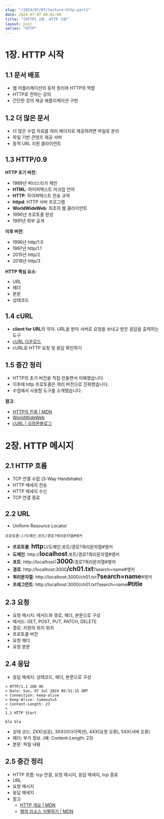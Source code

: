 ```yaml
---
slug: "/2024/07/07/lecture-http-part1"
date: 2024-07-07 00:01:00
title: "[HTTP] 1편. HTTP 기본"
layout: post
series: "HTTP"
---
```


# 1장. HTTP 시작

## 1.1 문서 배포

- 웹 어플리케이션의 동작 원리와 HTTP의 역할
- HTTP로 전하는 강의
- 간단한 강의 제공 애플리케이션 구현

## 1.2 더 많은 문서

- 더 많은 수업 자료를 여러 페이지로 제공하려면 파일로 분리
- 파일 기반 콘텐츠 제공 서버
- 동적 URL 지원 클라이언트

## 1.3 HTTP/0.9

**HTTP 초기 버전**:

- 1989년 버너스리가 제안
- **HTML**: 하이퍼텍스트 마크업 언어
- **HTTP**: 하이퍼텍스트 전송 규약
- **httpd**: HTTP 서버 프로그램
- **WorldWideWeb**: 최초의 웹 클라이언트
- 1990년 프로토콜 완성
- 1991년 외부 공개

**이후 버전**:

- 1996년 http/1.0
- 1997년 http/1.1
- 2015년 http/2
- 2018년 http/3

**HTTP 핵심 요소**:

- URL
- 헤더
- 본문
- 상태코드

## 1.4 cURL

- **client for URL**의 약자. URL을 받아 서버로 요청을 보내고 받은 응답을 출력하는 도구
- [cURL 다운로드](https://curl.se/download.html)
- cURL로 HTTP 요청 및 응답 확인하기

## 1.5 중간 정리

- HTTP의 초기 버전을 직접 만들면서 이해했습니다.
- 이후에 http 프로토콜은 여러 버전으로 진화했습니다.
- 수업에서 사용할 도구를 소개했습니다.

**참고**:

- [HTTP의 진화 | MDN](https://developer.mozilla.org/ko/docs/Web/HTTP/Basics_of_HTTP/Evolution_of_HTTP)
- [WorldWideWeb](https://worldwideweb.cern.ch/browser/)
- [cURL | 김정환블로그](/2023/12/03/curl)

# 2장. HTTP 메시지

## 2.1 HTTP 흐름

- TCP 연결 수립 (3-Way Handshake)
- HTTP 메세지 전송
- HTTP 메세지 수신
- TCP 연결 종료

## 2.2 URL

- Uniform Resource Locator

```
프로토콜://도메인:포트/경로?쿼리문자열#앵커
```

- **프로토콜**: <strong style="font-size: 1.4em">http:</strong>//도메인:포트/경로?쿼리문자열#앵커
- **도메인**: <span>http</span>://<strong style="font-size: 1.4em">localhost</strong>:포트/경로?쿼리문자열#앵커
- **포트**: <span>http</span>://localhost<strong style="font-size: 1.4em">:3000</strong>/경로?쿼리문자열#앵커
- **경로**: <span>http</span>://localhost:3000<strong style="font-size: 1.4em">/ch01.txt</strong>?search=name#앵커
- **쿼리문자열**: <span>http</span>://localhost:3000/ch01.txt<strong style="font-size: 1.4em">?search=name</strong>#앵커
- **프레그먼트**: <span>http</span>://localhost:3000/ch01.txt?search=name<strong style="font-size: 1.4em">#title</strong>

## 2.3 요청

- 요청 메시지: 메서드와 경로, 헤더, 본문으로 구성
- 메서드: GET, POST, PUT, PATCH, DELETE
- 경로: 자원의 위치 위치
- 프로토콜 버전
- 요청 헤더
- 요청 본문

## 2.4 응답

- 응답 메세지: 상태코드, 헤더, 본문으로 구성

```shell
< HTTP/1.1 200 OK
< Date: Sun, 07 Jul 2024 06:51:15 GMT
< Connection: keep-alive
< Keep-Alive: timeout=5
< Content-Length: 23
<
1.1 HTTP Start

bla bla
```

- 상태 코드: 2XX(성공), 3XX(리다이렉션), 4XX(요청 오류), 5XX(서버 오류)
- 헤더: 부가 정보. (예: Content-Length: 23)
- 본문: 파일 내용

## 2.5 중간 정리

- HTTP 흐름: tcp 연결, 요청 메시지, 응답 메세지, tcp 종료
- URL
- 요청 메시지
- 응답 메세지
- 참고
  - [HTTP 개요 | MDN](https://developer.mozilla.org/ko/docs/Web/HTTP/Overview)
  - [웹의 리소스 식별하기 | MDN](https://developer.mozilla.org/ko/docs/Web/HTTP/Basics_of_HTTP/Identifying_resources_on_the_Web)
